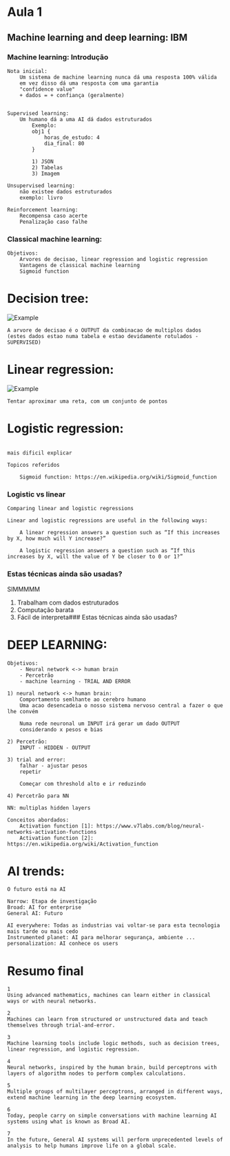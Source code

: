 # Aula 1

## Machine learning and deep learning: IBM

### Machine learning: Introdução
```
Nota inicial:
	Um sistema de machine learning nunca dá uma resposta 100% válida
	em vez disso dá uma resposta com uma garantia
	"confidence value"
	+ dados = + confiança (geralmente)


Supervised learning:
	Um humano dá a uma AI dá dados estruturados
		Exemplo: 
		obj1 {
			horas_de_estudo: 4
			dia_final: 80
		}

		1) JSON
		2) Tabelas
		3) Imagem
	
Unsupervised learning:
	não existee dados estruturados
	exemplo: livro

Reinforcement learning:
	Recompensa caso acerte
	Penalização caso falhe
```

### Classical machine learning:
```
Objetivos:
	Arvores de decisao, linear regression and logistic regression
	Vantagens de classical machine learning
	Sigmoid function
```

# Decision tree:

![Example](https://ole03.yourlearning.ibm.com/pluginfile.php/97479/mod_scorm/content/3/scormcontent/assets/F0dVyWAgYTNSGfIG_AjSd4rZqvMW7a9uf.jpg)
```
A arvore de decisao é o OUTPUT da combinacao de multiplos dados
(estes dados estao numa tabela e estao devidamente rotulados - SUPERVISED)
```

# Linear regression:

![Example](https://ole03.yourlearning.ibm.com/pluginfile.php/97479/mod_scorm/content/3/scormcontent/assets/czQXEJu0C48T4R-E_sbTRMiZwnSi743VR.jpg)
```
Tentar aproximar uma reta, com um conjunto de pontos
```

# Logistic regression:
```

mais dificil explicar

Topicos referidos

	Sigmoid function: https://en.wikipedia.org/wiki/Sigmoid_function
```

### Logistic vs linear
```
Comparing linear and logistic regressions

Linear and logistic regressions are useful in the following ways:

	A linear regression answers a question such as “If this increases by X, how much will Y increase?”

	A logistic regression answers a question such as “If this increases by X, will the value of Y be closer to 0 or 1?”
```

### Estas técnicas ainda são usadas?

SIMMMMM

1. Trabalham com dados estruturados
2. Computação barata
3. Fácil de interpreta### Estas técnicas ainda são usadas?

# DEEP LEARNING:
```
Objetivos:
	- Neural network <-> human brain
	- Percetrão
	- machine learning - TRIAL AND ERROR

1) neural network <-> human brain:
	Comportamento semlhante ao cerebro humano
	Uma acao desencadeia o nosso sistema nervoso central a fazer o que lhe convém

	Numa rede neuronal um INPUT irá gerar um dado OUTPUT
	considerando x pesos e bias

2) Percetrão:
	INPUT - HIDDEN - OUTPUT

3) trial and error:
	falhar - ajustar pesos 
	repetir 

	Começar com threshold alto e ir reduzindo

4) Percetrão para NN 

NN: multiplas hidden layers

Conceitos abordados:
	Activation function [1]: https://www.v7labs.com/blog/neural-networks-activation-functions
	Activation function [2]: https://en.wikipedia.org/wiki/Activation_function
```

# AI trends: 

```
O futuro está na AI

Narrow: Etapa de investigação
Broad: AI for enterprise
General AI: Futuro

AI everywhere: Todas as industrias vai voltar-se para esta tecnologia mais tarde ou mais cedo
Instrumented planet: AI para melhorar segurança, ambiente ...
personalization: AI conhece os users
```

# Resumo final

```
1
Using advanced mathematics, machines can learn either in classical ways or with neural networks.

2
Machines can learn from structured or unstructured data and teach themselves through trial-and-error.

3
Machine learning tools include logic methods, such as decision trees, linear regression, and logistic regression.

4
Neural networks, inspired by the human brain, build perceptrons with layers of algorithm nodes to perform complex calculations.

5
Multiple groups of multilayer perceptrons, arranged in different ways, extend machine learning in the deep learning ecosystem.

6
Today, people carry on simple conversations with machine learning AI systems using what is known as Broad AI.

7
In the future, General AI systems will perform unprecedented levels of analysis to help humans improve life on a global scale.
```
